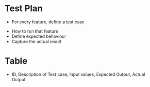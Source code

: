 # Test Plan
* For every feature, define a test case
 - How to run that feature
 - Define expected behaviour
 - Capture the actual result
 
# Table
* ID, Description of Test case, Input values, Expected Output, Actual Output
